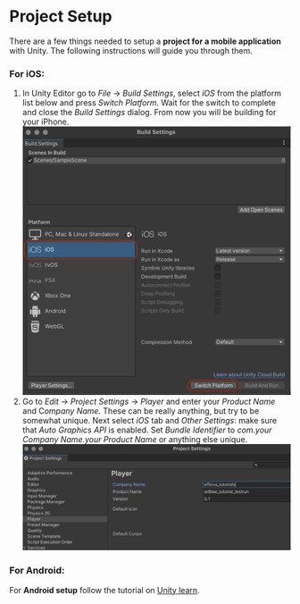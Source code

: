 # Project Setup

There are a few things needed to setup a **project for a mobile application** with Unity. The following instructions will guide you through them.

### For iOS:

1. In Unity Editor go to *File* → *Build Settings*, select *iOS* from the platform list below and press *Switch Platform*. Wait for the switch to complete and close the *Build Settings* dialog. From now you will be building for your iPhone. ![BuildSettings](Screenshots/ProjectSetup-BuildSettings.png)
1. Go to *Edit* → *Project Settings* → *Player* and enter your *Product Name* and C*ompany Name*. These can be really anything, but try to be somewhat unique. Next select *iOS* tab and *Other Settings*: make sure that *Auto Graphics API* is enabled. Set *Bundle Identifier* to *com.your Company Name.your Product Name* or anything else unique. ![ProjectSettings](Screenshots/ProjectSettings.png)

### For Android:
For **Android setup** follow the tutorial on [Unity learn](https://learn.unity.com/tutorial/building-for-mobile).